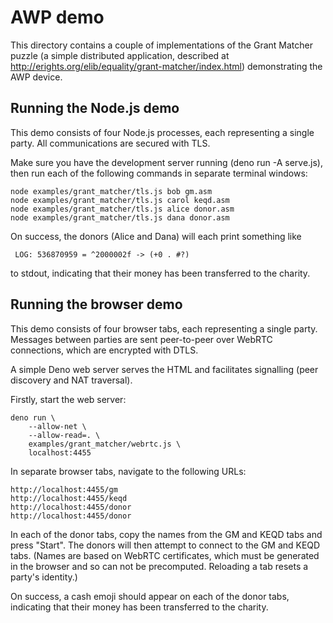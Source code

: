 # AWP demo

This directory contains a couple of implementations of the Grant Matcher puzzle
(a simple distributed application, described at
http://erights.org/elib/equality/grant-matcher/index.html) demonstrating the
AWP device.

## Running the Node.js demo

This demo consists of four Node.js processes, each representing a single party.
All communications are secured with TLS.

Make sure you have the development server running (deno run -A serve.js), then
run each of the following commands in separate terminal windows:

    node examples/grant_matcher/tls.js bob gm.asm
    node examples/grant_matcher/tls.js carol keqd.asm
    node examples/grant_matcher/tls.js alice donor.asm
    node examples/grant_matcher/tls.js dana donor.asm

On success, the donors (Alice and Dana) will each print something like

     LOG: 536870959 = ^2000002f -> (+0 . #?)

to stdout, indicating that their money has been transferred to the charity.

## Running the browser demo

This demo consists of four browser tabs, each representing a single party.
Messages between parties are sent peer-to-peer over WebRTC connections, which
are encrypted with DTLS.

A simple Deno web server serves the HTML and facilitates signalling
(peer discovery and NAT traversal).

Firstly, start the web server:

    deno run \
        --allow-net \
        --allow-read=. \
        examples/grant_matcher/webrtc.js \
        localhost:4455

In separate browser tabs, navigate to the following URLs:

    http://localhost:4455/gm
    http://localhost:4455/keqd
    http://localhost:4455/donor
    http://localhost:4455/donor

In each of the donor tabs, copy the names from the GM and KEQD tabs and
press "Start". The donors will then attempt to connect to the GM and KEQD
tabs. (Names are based on WebRTC certificates, which must be generated in the
browser and so can not be precomputed. Reloading a tab resets a party's
identity.)

On success, a cash emoji should appear on each of the donor tabs, indicating
that their money has been transferred to the charity.
